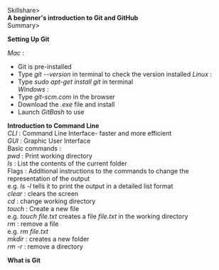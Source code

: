 Skillshare>  
**A beginner's introduction to Git and GitHub**  
Summary>  

**Setting Up Git**  

*Mac* : 
* Git is pre-installed
* Type *git --version* in terminal to check the version installed
*Linux* :  
* Type *sudo apt-get install git* in terminal  
*Windows* :  
* Type *git-scm.com* in the browser
* Download the *.exe* file and install
* Launch *GitBash* to use  

**Introduction to Command Line**  
*CLI* : Command Line Interface- faster and more efficient   
*GUI* : Graphic User Interface  
Basic commands :  
*pwd* : Print working directory  
*ls* : List the contents of the current folder  
Flags : Additional instructions to the commands to change the representation of the output  
e.g. *ls -l* tells it to print the output in a detailed list format  
*clear* : clears the screen  
*cd* : change working directory  
*touch* : Create a new file  
e.g. *touch file.txt* creates a file *file.txt* in the working directory  
*rm* : remove a file  
e.g. *rm file.txt*  
*mkdir* : creates a new folder  
*rm -r* : remove a directory  

**What is Git**  


